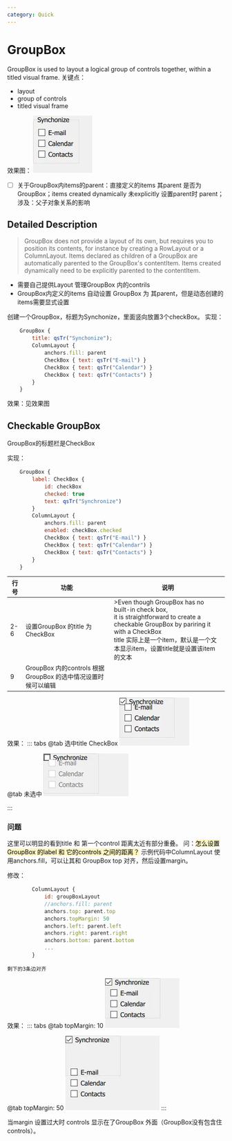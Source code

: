 ```yaml
---
category: Quick
---
```


# GroupBox
GroupBox is  used to layout a logical group of controls together, within a titled visual frame.
关键点：
- layout
- group of controls
- titled visual frame

效果图：
![](./attachments/GroupBox.webp)
<!-- more -->

- [ ] 关于GroupBox内items的parent：直接定义的items 其parent 是否为GroupBox；items created dynamically 未explicitly 设置parent时 parent；
	涉及：父子对象关系的影响
## Detailed Description
> GroupBox does not provide a layout of its own, but requires you to position its contents, for instance by creating a RowLayout or a ColumnLayout.
> Items declared as children of a GroupBox are automatically parented to the GroupBox's contentItem. Items created dynamically need to be explicitly parented to the contentItem.

- 需要自己提供Layout 管理GroupBox 内的contrils
- GroupBox内定义的items 自动设置 GroupBox 为 其parent，但是动态创建的items需要显式设置

创建一个GroupBox，标题为Synchonize，里面竖向放置3个checkBox。
实现：
``` js
    GroupBox {
        title: qsTr("Synchonize");
        ColumnLayout {
            anchors.fill: parent
            CheckBox { text: qsTr("E-mail") }
            CheckBox { text: qsTr("Calendar") }
            CheckBox { text: qsTr("Contacts") }
        }
    }
```


效果：见效果图

## Checkable GroupBox
GroupBox的标题栏是CheckBox

实现：
``` js
    GroupBox {
        label: CheckBox {
            id: checkBox
            checked: true
            text: qsTr("Synchronize")
        }
        ColumnLayout {
            anchors.fill: parent
            enabled: checkBox.checked
            CheckBox { text: qsTr("E-mail") }
            CheckBox { text: qsTr("Calendar") }
            CheckBox { text: qsTr("Contacts") }
        }
    }
```


| 行号  | 功能                                           | 说明                                                                                                                                                                                             |
| --- | -------------------------------------------- | ---------------------------------------------------------------------------------------------------------------------------------------------------------------------------------------------- |
| 2-6 | 设置GroupBox 的title 为CheckBox                  | >Even though GroupBox has no built-in check box,<br>it is straightforward to create a checkable GroupBox by pariring it with a CheckBox<br>title 实际上是一个item，默认是一个文本显示item，设置title就是设置该item 的文本 |
| 9   | GroupBox 内的controls 根据GroupBox 的选中情况设置时候可以编辑 |                                                                                                                                                                                                |

效果：
::: tabs
@tab 选中title CheckBox
![](./attachments/GroupBox-1.webp)

@tab 未选中
![](./attachments/GroupBox-2.webp)

:::

### 问题
这里可以明显的看到title 和 第一个control 距离太近有部分重叠。
问：<mark style="background: #FFF3A3A6;">怎么设置GroupBox 的label 和 它的controls 之间的距离？</mark>
示例代码中ColumnLayout 使用anchors.fill，可以让其和 GroupBox top 对齐，然后设置margin。

修改：
``` js
        ColumnLayout {
            id: groupBoxLayout
            //anchors.fill: parent
            anchors.top: parent.top
            anchors.topMargin: 50
            anchors.left: parent.left
            anchors.right: parent.right
            anchors.bottom: parent.bottom
			...
		}
```
	剩下的3条边对齐

效果：
::: tabs
@tab topMargin: 10
![](./attachments/GroupBox-4.webp)

@tab topMargin: 50
![](./attachments/GroupBox-3.webp)
:::

当margin 设置过大时 controls 显示在了GroupBox 外面（GroupBox没有包含住controls）。

